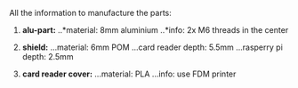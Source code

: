 All the information to manufacture the parts:

1. **alu-part:**
..*material: 8mm aluminium
..*info: 2x M6 threads in the center

2. **shield:**
...material: 6mm POM
...card reader depth: 5.5mm
...rasperry pi depth: 2.5mm

3. **card reader cover:**
...material: PLA
...info: use FDM printer

